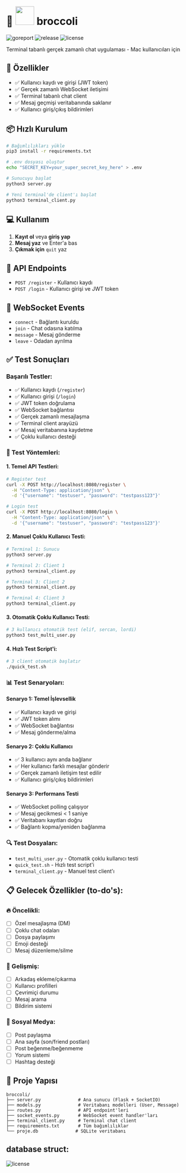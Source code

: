 
# 🥦 [<img src="https://github.com/broccoli-cli/broccoli/blob/main/assets/broccoli-logo.png" width="50"/>](broccoli.png) broccoli
![goreport](https://goreportcard.com/badge/github.com/broccoli-cli/broccoli)
![release](https://badgen.net/github/release/broccoli-cli/broccoli)
![license](https://badgen.net/github/license/broccoli-cli/broccoli)

Terminal tabanlı gerçek zamanlı chat uygulaması - Mac kullanıcıları için

## 🚀 Özellikler

- ✅ Kullanıcı kaydı ve girişi (JWT token)
- ✅ Gerçek zamanlı WebSocket iletişimi
- ✅ Terminal tabanlı chat client
- ✅ Mesaj geçmişi veritabanında saklanır
- ✅ Kullanıcı giriş/çıkış bildirimleri

## 📦 Hızlı Kurulum

```bash
# Bağımlılıkları yükle
pip3 install -r requirements.txt

# .env dosyası oluştur
echo "SECRET_KEY=your_super_secret_key_here" > .env

# Sunucuyu başlat
python3 server.py

# Yeni terminal'de client'ı başlat
python3 terminal_client.py
```

## 💻 Kullanım

1. **Kayıt ol** veya **giriş yap**
2. **Mesaj yaz** ve Enter'a bas
3. **Çıkmak için** `quit` yaz

## 🔧 API Endpoints

- `POST /register` - Kullanıcı kaydı
- `POST /login` - Kullanıcı girişi ve JWT token

## 🔌 WebSocket Events

- `connect` - Bağlantı kuruldu
- `join` - Chat odasına katılma
- `message` - Mesaj gönderme
- `leave` - Odadan ayrılma

## ✅ Test Sonuçları

### Başarılı Testler:
- ✅ Kullanıcı kaydı (`/register`)
- ✅ Kullanıcı girişi (`/login`) 
- ✅ JWT token doğrulama
- ✅ WebSocket bağlantısı
- ✅ Gerçek zamanlı mesajlaşma
- ✅ Terminal client arayüzü
- ✅ Mesaj veritabanına kaydetme
- ✅ Çoklu kullanıcı desteği

### 🧪 Test Yöntemleri:

#### **1. Temel API Testleri:**
```bash
# Register test
curl -X POST http://localhost:8080/register \
  -H "Content-Type: application/json" \
  -d '{"username": "testuser", "password": "testpass123"}'

# Login test  
curl -X POST http://localhost:8080/login \
  -H "Content-Type: application/json" \
  -d '{"username": "testuser", "password": "testpass123"}'
```

#### **2. Manuel Çoklu Kullanıcı Testi:**
```bash
# Terminal 1: Sunucu
python3 server.py

# Terminal 2: Client 1
python3 terminal_client.py

# Terminal 3: Client 2  
python3 terminal_client.py

# Terminal 4: Client 3
python3 terminal_client.py
```

#### **3. Otomatik Çoklu Kullanıcı Testi:**
```bash
# 3 kullanıcı otomatik test (elif, sercan, lordi)
python3 test_multi_user.py
```

#### **4. Hızlı Test Script'i:**
```bash
# 3 client otomatik başlatır
./quick_test.sh
```

### 📊 Test Senaryoları:

#### **Senaryo 1: Temel İşlevsellik**
- ✅ Kullanıcı kaydı ve girişi
- ✅ JWT token alımı
- ✅ WebSocket bağlantısı
- ✅ Mesaj gönderme/alma

#### **Senaryo 2: Çoklu Kullanıcı**
- ✅ 3 kullanıcı aynı anda bağlanır
- ✅ Her kullanıcı farklı mesajlar gönderir
- ✅ Gerçek zamanlı iletişim test edilir
- ✅ Kullanıcı giriş/çıkış bildirimleri

#### **Senaryo 3: Performans Testi**
- ✅ WebSocket polling çalışıyor
- ✅ Mesaj gecikmesi < 1 saniye
- ✅ Veritabanı kayıtları doğru
- ✅ Bağlantı kopma/yeniden bağlanma

### 🔍 Test Dosyaları:
- `test_multi_user.py` - Otomatik çoklu kullanıcı testi
- `quick_test.sh` - Hızlı test script'i
- `terminal_client.py` - Manuel test client'ı

## 📋 Gelecek Özellikler (to-do's):

### 🔥 Öncelikli:
- [ ] Özel mesajlaşma (DM)
- [ ] Çoklu chat odaları
- [ ] Dosya paylaşımı
- [ ] Emoji desteği
- [ ] Mesaj düzenleme/silme

### 🚀 Gelişmiş:
- [ ] Arkadaş ekleme/çıkarma
- [ ] Kullanıcı profilleri
- [ ] Çevrimiçi durumu
- [ ] Mesaj arama
- [ ] Bildirim sistemi

### 🎯 Sosyal Medya:
- [ ] Post paylaşma
- [ ] Ana sayfa (son/friend postları)
- [ ] Post beğenme/beğenmeme
- [ ] Yorum sistemi
- [ ] Hashtag desteği

## 📁 Proje Yapısı

```
broccoli/
├── server.py              # Ana sunucu (Flask + SocketIO)
├── models.py              # Veritabanı modelleri (User, Message)
├── routes.py              # API endpoint'leri
├── socket_events.py       # WebSocket event handler'ları
├── terminal_client.py     # Terminal chat client
├── requirements.txt       # Tüm bağımlılıklar
└── proje.db              # SQLite veritabanı
```

## database struct:
![license](https://github.com/broccoli-cli/broccoli/blob/main/assets/database-diagram.png)
